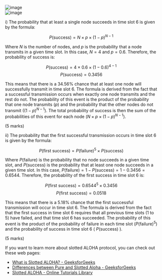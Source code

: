 ![image](https://github.com/wtxd1234/Computer-Networks/assets/41671135/1c692285-a412-482c-af29-2d68feab2041)
<br>![image](https://github.com/wtxd1234/Computer-Networks/assets/41671135/aef8b909-367c-4343-b026-19f8677f1935)<br>


i) The probability that at least a single node succeeds in time slot 6 is given by the formula:

$$P(\text{success}) = N \times p \times (1-p)^{N-1}$$

Where $N$ is the number of nodes, and $p$ is the probability that a node transmits in a given time slot. In this case, $N = 4$ and $p = 0.6$. Therefore, the probability of success is:

$$P(\text{success}) = 4 \times 0.6 \times (1-0.6)^{4-1}$$
$$P(\text{success}) = 0.3456$$

This means that there is a 34.56% chance that at least one node will successfully transmit in time slot 6. The formula is derived from the fact that a successful transmission occurs when exactly one node transmits and the rest do not. The probability of this event is the product of the probability that one node transmits ($p$) and the probability that the other nodes do not transmit ($(1-p)^{N-1}$). The total probability of success is then the sum of the probabilities of this event for each node ($N \times p \times (1-p)^{N-1}$).

(5 marks)

ii) The probability that the first successful transmission occurs in time slot 6 is given by the formula:

$$P(\text{first success}) = P(\text{failure})^{5} \times P(\text{success})$$

Where $P(\text{failure})$ is the probability that no node succeeds in a given time slot, and $P(\text{success})$ is the probability that at least one node succeeds in a given time slot. In this case, $P(\text{failure}) = 1 - P(\text{success}) = 1 - 0.3456 = 0.6544$. Therefore, the probability of the first success in time slot 6 is:

$$P(\text{first success}) = 0.6544^{5} \times 0.3456$$
$$P(\text{first success}) = 0.0518$$

This means that there is a 5.18% chance that the first successful transmission will occur in time slot 6. The formula is derived from the fact that the first success in time slot 6 requires that all previous time slots (1 to 5) have failed, and that time slot 6 has succeeded. The probability of this event is the product of the probability of failure in each time slot ($P(\text{failure})^{5}$) and the probability of success in time slot 6 ( $P(\text{success})$ ).

(5 marks)

If you want to learn more about slotted ALOHA protocol, you can check out these web pages:

- [What is Slotted ALOHA? - GeeksforGeeks](^1^)
- [Differences between Pure and Slotted Aloha - GeeksforGeeks](^2^)
- [Slotted ALOHA - Online Tutorials Library](^3^)

